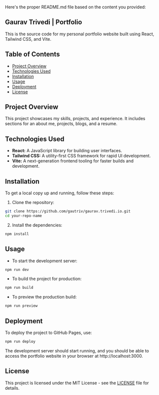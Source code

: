Here's the proper README.md file based on the content you provided:

## Gaurav Trivedi | Portfolio

This is the source code for my personal portfolio website built using React, Tailwind CSS, and Vite.

## Table of Contents

* [Project Overview](#project-overview)
* [Technologies Used](#technologies-used)
* [Installation](#installation)
* [Usage](#usage)
* [Deployment](#deployment)
* [License](#license)

## Project Overview

This project showcases my skills, projects, and experience. It includes sections for an about me, projects, blogs, and a resume.

## Technologies Used

* **React:** A JavaScript library for building user interfaces.
* **Tailwind CSS:** A utility-first CSS framework for rapid UI development.
* **Vite:** A next-generation frontend tooling for faster builds and development.

## Installation

To get a local copy up and running, follow these steps:

1. Clone the repository:

```bash
git clone https://github.com/gautriv/gaurav.trivedi.io.git
cd your-repo-name
```

2. Install the dependencies:

```bash
npm install
```

## Usage

* To start the development server:

```bash
npm run dev
```

* To build the project for production:

```bash
npm run build
```

* To preview the production build:

```bash
npm run preview
```

## Deployment

To deploy the project to GitHub Pages, use:

```bash
npm run deploy
```

The development server should start running, and you should be able to access the portfolio website in your browser at http://localhost:3000.

## License

This project is licensed under the MIT License - see the [LICENSE](LICENSE) file for details.
